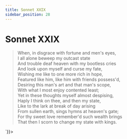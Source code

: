 ```yaml
---
title: Sonnet XXIX
sidebar_position: 28
---
```

<div dangerouslySetInnerHTML={{__html: `<div><HTML><HEAD><TITLE>Sonnet XXIX</TITLE></HEAD>
<BODY><H1>Sonnet XXIX</H1>

<BLOCKQUOTE>When, in disgrace with fortune and men's eyes,<BR>
I all alone beweep my outcast state<BR>
And trouble deaf heaven with my bootless cries<BR>
And look upon myself and curse my fate,<BR>
Wishing me like to one more rich in hope,<BR>
Featured like him, like him with friends possess'd,<BR>
Desiring this man's art and that man's scope,<BR>
With what I most enjoy contented least;<BR>
Yet in these thoughts myself almost despising,<BR>
Haply I think on thee, and then my state,<BR>
Like to the lark at break of day arising<BR>
From sullen earth, sings hymns at heaven's gate;<BR>
  For thy sweet love remember'd such wealth brings<BR>
  That then I scorn to change my state with kings.<BR>
</BLOCKQUOTE>

</BODY></HTML>
</div>`}}></div>